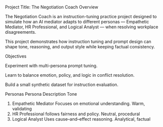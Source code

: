 Project Title: The Negotiation Coach
Overview

The Negotiation Coach is an instruction-tuning practice project designed to simulate how an AI mediator adapts to different personas — Empathetic Mediator, HR Professional, and Logical Analyst — when resolving workplace disagreements.

This project demonstrates how instruction tuning and prompt design can shape tone, reasoning, and output style while keeping factual consistency.

Objectives

Experiment with multi-persona prompt tuning.

Learn to balance emotion, policy, and logic in conflict resolution.

Build a small synthetic dataset for instruction evaluation.

Personas
Persona	Description	Tone
1. Empathetic Mediator	Focuses on emotional understanding. Warm, validating
2. HR Professional	follows fairness and policy. Neutral, procedural
3. Logical Analyst	Uses cause–and–effect reasoning. Analytical, factual
